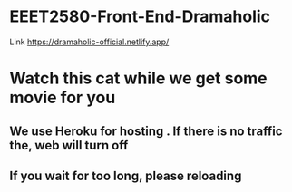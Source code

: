 # EEET2580-Front-End-Dramaholic
Link https://dramaholic-official.netlify.app/
<h1>Watch this cat while we get some movie for you</h1>
        <h2>
          We use Heroku for hosting . If there is no traffic the, web will turn
          off
        </h2>
        <h2>If you wait for too long, please reloading</h2>
